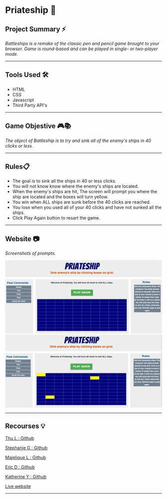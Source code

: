 # **Priateship** 🚢

## **Project Summary** ⚡️

_Battleships is a remake of the classic pen and pencil game brought to your browser. Game is round-based and can be played in single- or two-player mode._

__________________________________________________________________________________________________________________________________________________

## **Tools Used** 🛠️

* HTML
* CSS
* Javascript
* Third Party API's

___________________________________________________________________________________________________________________________________________________

## **Game Objestive** 🎮📚

_The object of Battleship is to try and sink all of the enemy's ships in 40 clicks or less._


___________________________________________________________________________________________________________________________________________________

## **Rules**📋

* The goal is to sink all the ships in 40 or less clicks.
* You will not know know where the enemy's ships are located.
* When the enemy's ships are hit, The screen will prompt you where the ship are located and the boxes will turn yellow.
* You win when ALL ships are sunk before the 40 clicks are reached.
* You lose when you used all of your 40 clicks and have not sunked all the ships.
* Click Play Again button to resart the game.

___________________________________________________________________________________________________________________________________________________

## **Website** 📷

*Screenshots of prompts.*

![Screenshot 1](assets/Screenshot1.png)
![Screenshot 2](assets/Screenshot2.png)

___________________________________________________________________________________________________________________________________________________

## **Recourses** 💡

[ Thu L : Github](https://github.com/thuluong249)

[Stephanie G : Github](https://github.com/sbgastondesign)

[Majelique L : Github](https://github.com/Curry44424)

[Eric D : Github](https://github.com/BigPorg)

[Katherine Y : Github](https://github.com/katherineyoguez)


[Live website](https://katherineyoguez.github.io/battleshipproject/)

____________________________________________________________________________________________________________________
